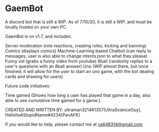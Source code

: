 # GaemBot
A discord bot that is still a WIP. As of 7/10/20, it is still a WIP, and must be locally hosted on your own PC.

GaemBot is on v1.7, and includes:

Server moderation (role reactions, creating roles, kicking and banning)
Comics (displays comics)
Machine-Learning based Chatbot (can reply to messages, user is also able to change intents.json to what they please)
Funny vid (grabs a funny video from youtube)
8ball (randomly replies to a user's questions with an 8ball answer)
Uno (WIP almost there, but once finished, it will allow for the user to start an uno game, with the bot dealing cards and drawing for users)

Future code initiatives:

Time gamed (Shows how long a user has played that game in a day, also able to see cumulative time gamed for a game.)

CREATED AND WRITTEN BY: ultraman3214#1357(UltraScienceGuy), HelloItsAStupidName#4234(PanAFK)

If you would like to help, please contact me at va648314@gmail.com
